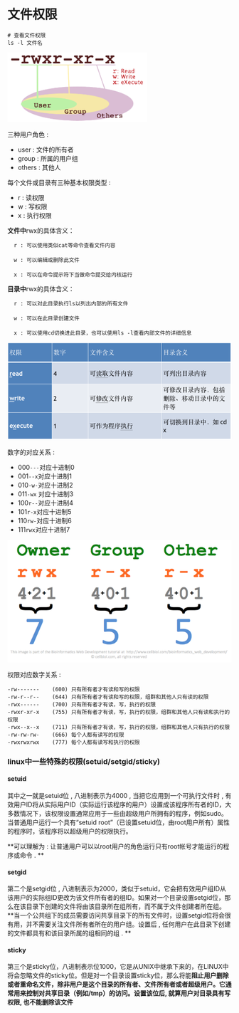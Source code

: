 # 文件权限

```
# 查看文件权限
ls -l 文件名
```

![](/assets/wenjianquanxian.png)

三种用户角色 :

* user : 文件的所有者
* group : 所属的用户组
* others : 其他人

每个文件或目录有三种基本权限类型 :

* r : 读权限    
* w : 写权限    
* x : 执行权限

**文件中**rwx的具体含义：

```
  r : 可以使用类似cat等命令查看文件内容

  w : 可以编辑或删除此文件

  x : 可以在命令提示符下当做命令提交给内核运行
```

**目录中**rwx的具体含义：

```
  r : 可以对此目录执行ls以列出内部的所有文件

  w : 可以在此目录创建文件

  x : 可以使用cd切换进此目录，也可以使用ls -l查看内部文件的详细信息
```

![](/assets/qianxianleixing.png)

数字的对应关系 :

* 000`---`对应十进制0
* 001`--x`对应十进制1
* 010`-w-`对应十进制2
* 011`-wx` 对应十进制3
* 100`r--`对应十进制4
* 101`r-x`对应十进制5
* 110`rw-`对应十进制6
* 111`rwx`对应十进制7

![](/assets/quanxianleixing2.png)

权限对应数字关系 :

```
-rw-------    (600) 只有所有者才有读和写的权限  
-rw-r--r--    (644) 只有所有者才有读和写的权限，组群和其他人只有读的权限  
-rwx------    (700) 只有所有者才有读，写，执行的权限  
-rwxr-xr-x    (755) 只有所有者才有读，写，执行的权限，组群和其他人只有读和执行的权限  
-rwx--x--x    (711) 只有所有者才有读，写，执行的权限，组群和其他人只有执行的权限  
-rw-rw-rw-    (666) 每个人都有读写的权限  
-rwxrwxrwx    (777) 每个人都有读写和执行的权限
```

### linux中一些特殊的权限\(setuid/setgid/sticky\)

#### setuid

其中之一就是setuid位 , 八进制表示为4000 , 当把它应用到一个可执行文件时 , 有效用户ID将从实际用户ID（实际运行该程序的用户）设置成该程序所有者的ID，大多数情况下，该权限设置通常应用于一些由超级用户所拥有的程序，例如sudo。当普通用户运行一个具有“setuid root”（已设置setuid位，由root用户所有）属性的程序时，该程序将以超级用户的权限执行。

**可以理解为 : 让普通用户可以以root用户的角色运行只有root帐号才能运行的程序或命令 . **

#### setgid

第二个是setgid位 , 八进制表示为2000，类似于setuid，它会把有效用户组ID从该用户的实际组ID更改为该文件所有者的组ID。如果对一个目录设置setgid位，那么在该目录下创建的文件将由该目录所在组所有，而不属于文件创建者所在组。**当一个公共组下的成员需要访问共享目录下的所有文件时，设置setgid位将会很有用，并不需要关注文件所有者所在的用户组。设置后 , 任何用户在此目录下创建的文件都具有和该目录所属的组相同的组 . **

#### sticky

第三个是sticky位，八进制表示位1000，它是从UNIX中继承下来的，在LINUX中将会忽略文件的sticky位。但是对一个目录设置sticky位，那么将能**阻止用户删除或者重命名文件，除非用户是这个目录的所有者、文件所有者或者超级用户。它通常用来控制对共享目录（例如/tmp）的访问。设置该位后, 就算用户对目录具有写权限, 也不能删除该文件**



